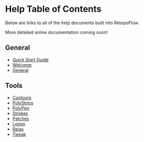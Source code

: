 # Help Table of Contents

Below are links to all of the help documents built into RetopoFlow.

More detailed online documentation coming soon!

## General

- [Quick Start Guide](quick_start.md)
- [Welcome](welcome.md)
- [General](general.md)

## Tools

- [Contours](contours.md)
- [PolyStrips](polystrips.md)
- [PolyPen](polypen.md)
- [Strokes](strokes.md)
- [Patches](patches.md)
- [Loops](loops.md)
- [Relax](relax.md)
- [Tweak](tweak.md)
